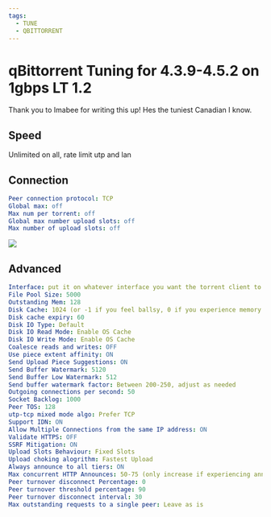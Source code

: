 ```yaml
---
tags:
  - TUNE
  - QBITTORRENT
---
```


# qBittorrent Tuning for 4.3.9-4.5.2 on 1gbps LT 1.2

Thank you to Imabee for writing this up! Hes the tuniest Canadian I know.

## Speed

Unlimited on all, rate limit utp and lan

## Connection

``` yaml
Peer connection protocol: TCP
Global max: off
Max num per torrent: off
Global max number upload slots: off
Max number of upload slots: off
```
![](assets/connection.png)
## Advanced

``` yaml
Interface: put it on whatever interface you want the torrent client to bind to
File Pool Size: 5000
Outstanding Mem: 128
Disk Cache: 1024 (or -1 if you feel ballsy, 0 if you experience memory leaks)
Disk cache expiry: 60
Disk IO Type: Default
Disk IO Read Mode: Enable OS Cache
Disk IO Write Mode: Enable OS Cache
Coalesce reads and writes: OFF
Use piece extent affinity: ON
Send Upload Piece Suggestions: ON
Send Buffer Watermark: 5120
Send Buffer Low Watermark: 512
Send buffer watermark factor: Between 200-250, adjust as needed
Outgoing connections per second: 50
Socket Backlog: 1000
Peer TOS: 128
utp-tcp mixed mode algo: Prefer TCP
Support IDN: ON
Allow Multiple Connections from the same IP address: ON
Validate HTTPS: OFF
SSRF Mitigation: ON
Upload Slots Behaviour: Fixed Slots
Upload choking alogrithm: Fastest Upload
Always announce to all tiers: ON
Max concurrent HTTP Announces: 50-75 (only increase if experiencing announce issues with very high amount of torrents loaded in client)
Peer turnover disconnect Percentage: 0
Peer turnover threshold percentage: 90
Peer turnover disconnect interval: 30
Max outstanding requests to a single peer: Leave as is
```
